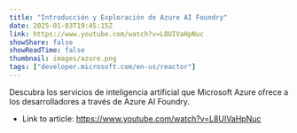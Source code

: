 ```yaml
---
title: "Introducción y Exploración de Azure AI Foundry"
date: 2025-01-03T19:45:15Z
link: https://www.youtube.com/watch?v=L8UIVaHpNuc
showShare: false
showReadTime: false
thumbnail: images/azure.png
tags: ["developer.microsoft.com/en-us/reactor"]
---
```

Descubra los servicios de inteligencia artificial que Microsoft Azure ofrece a los desarrolladores a través de Azure AI Foundry.

- Link to article: https://www.youtube.com/watch?v=L8UIVaHpNuc